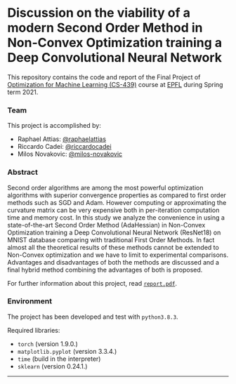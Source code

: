 # Discussion on the viability of a modern Second Order Method in Non-Convex Optimization training a Deep Convolutional Neural Network

This repository contains the code and report of the Final Project of [Optimization for Machine Learning (CS-439)](https://edu.epfl.ch/coursebook/en/optimization-for-machine-learning-CS-439) course at [EPFL](https://www.epfl.ch/en/) during Spring term 2021. 

### Team
This project is accomplished by:
- Raphael Attias: [@raphaelattias](https://github.com/raphaelattias)
- Riccardo Cadei: [@riccardocadei](https://github.com/riccardocadei)
- Milos Novakovic: [@milos-novakovic](https://github.com/milos-novakovic)

### Abstract
Second order algorithms are among the most powerful optimization algorithms with superior convergence properties as compared to first order methods such as SGD and Adam. However computing or approximating the curvature matrix can be very expensive both in per-iteration computation time and memory cost.
In this study we analyze the convenience in using a state-of-the-art Second Order Method (AdaHessian) in Non-Convex Optimization training a Deep Convolutional Neural Network (ResNet18) on MNIST database comparing with traditional First Order Methods. In fact almost all the theoretical results of these methods cannot be extended to Non-Convex optimization and we have to limit to experimental comparisons.
Advantages and disadvantages of both the methods are discussed and a final hybrid method combining the advantages of both is proposed.

For further information about this project, read [`report.pdf`](https://github.com/riccardocadei/CS-439-Optimization-for-ML/blob/main/report.pdf).

### Environment
The project has been developed and test with `python3.8.3`.

Required libraries: 
- `torch` (version 1.9.0.)
- `matplotlib.pyplot` (version 3.3.4.)
- `time` (build in the interpreter)
- `sklearn` (version 0.24.1.)

* * *
 
